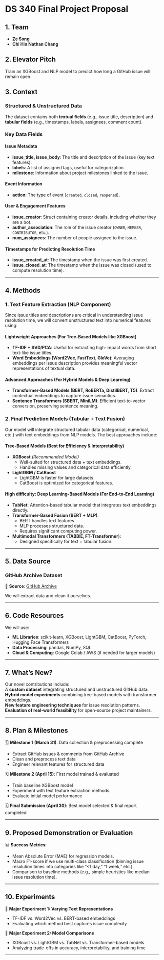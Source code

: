 # DS 340 Final Project Proposal

## 1. Team
- **Ze Song**  
- **Chi Hin Nathan Chang**  

## 2. Elevator Pitch
Train an XGBoost and NLP model to predict how long a GitHub issue will remain open.

## 3. Context
### Structured & Unstructured Data  
The dataset contains both **textual fields** (e.g., issue title, description) and **tabular fields** (e.g., timestamps, labels, assignees, comment count).  

### Key Data Fields  

#### **Issue Metadata**  
- **issue_title, issue_body**: The title and description of the issue (key text features).  
- **labels**: A list of assigned tags, useful for categorization.  
- **milestone**: Information about project milestones linked to the issue.  

#### **Event Information**  
- **action**: The type of event (`created`, `closed`, `reopened`).  

#### **User & Engagement Features**  
- **issue_creator**: Struct containing creator details, including whether they are a bot.  
- **author_association**: The role of the issue creator (`OWNER`, `MEMBER`, `CONTRIBUTOR`, etc.).  
- **num_assignees**: The number of people assigned to the issue.  

#### **Timestamps for Predicting Resolution Time**  
- **issue_created_at**: The timestamp when the issue was first created.  
- **issue_closed_at**: The timestamp when the issue was closed (used to compute resolution time).  
---

## 4. Methods

### 1. Text Feature Extraction (NLP Component)
Since issue titles and descriptions are critical in understanding issue resolution time, we will convert unstructured text into numerical features using:  

#### **Lightweight Approaches (For Tree-Based Models like XGBoost)**
- **TF-IDF + SVD/PCA**: Useful for extracting high-impact words from short text-like issue titles.  
- **Word Embeddings (Word2Vec, FastText, GloVe)**: Averaging embeddings per issue description provides meaningful vector representations of textual data.  

#### **Advanced Approaches (For Hybrid Models & Deep Learning)**
- **Transformer-Based Models (BERT, RoBERTa, DistilBERT, T5)**: Extract contextual embeddings to capture issue semantics.  
- **Sentence Transformers (SBERT, MiniLM)**: Efficient text-to-vector conversion, preserving sentence meaning.  

### 2. Final Prediction Models (Tabular + Text Fusion)
Our model will integrate structured tabular data (categorical, numerical, etc.) with text embeddings from NLP models. The best approaches include:  

#### **Tree-Based Models (Best for Efficiency & Interpretability)**
- **XGBoost** *(Recommended Model)*
  - Well-suited for structured data + text embeddings.  
  - Handles missing values and categorical data efficiently.  
- **LightGBM / CatBoost**
  - LightGBM is faster for large datasets.  
  - CatBoost is optimized for categorical features.  

#### **High difficulty: Deep Learning-Based Models (For End-to-End Learning)**
- **TabNet**: Attention-based tabular model that integrates text embeddings directly.  
- **Transformer-Based Fusion (BERT + MLP)**:  
  - BERT handles text features.  
  - MLP processes structured data.  
  - Requires significant computing power.  
- **Multimodal Transformers (TABBIE, FT-Transformer)**:  
  - Designed specifically for text + tabular fusion.  

---

## 5. Data Source

### **GitHub Archive Dataset**  
📌 **Source**: [GitHub Archive](https://www.gharchive.org/)  

We will extract data and clean it ourselves.

---

## 6. Code Resources
We will use:  
- **ML Libraries**: scikit-learn, XGBoost, LightGBM, CatBoost, PyTorch, Hugging Face Transformers  
- **Data Processing**: pandas, NumPy, SQL  
- **Cloud & Computing**: Google Colab / AWS (if needed for larger models)  

---

## 7. What’s New?
Our novel contributions include:  
 A **custom dataset** integrating structured and unstructured GitHub data.  
 **Hybrid model experiments** combining tree-based models with transformer embeddings.  
 **New feature engineering techniques** for issue resolution patterns.  
 **Evaluation of real-world feasibility** for open-source project maintainers.  

---

## 8. Plan & Milestones

🗓 **Milestone 1 (March 31)**: Data collection & preprocessing complete  
   - Extract GitHub issues & comments from GitHub Archive  
   - Clean and preprocess text data  
   - Engineer relevant features for structured data  

🗓 **Milestone 2 (April 15)**: First model trained & evaluated  
   - Train baseline XGBoost model  
   - Experiment with text feature extraction methods  
   - Evaluate initial model performance  

🗓 **Final Submission (April 30)**: Best model selected & final report completed  

---

## 9. Proposed Demonstration or Evaluation

📊 **Success Metrics**:  
- Mean Absolute Error (MAE) for regression models.  
- Macro F1-score if we use multi-class classification (binning issue resolution times into categories like “<1 day,” “1 week,” etc.).  
- Comparison to baseline methods (e.g., simple heuristics like median issue resolution time).  

---

## 10. Experiments

🔬 **Major Experiment 1: Varying Text Representations**  
- TF-IDF vs. Word2Vec vs. BERT-based embeddings  
- Evaluating which method best captures issue complexity  

🔬 **Major Experiment 2: Model Comparisons**  
- XGBoost vs. LightGBM vs. TabNet vs. Transformer-based models  
- Analyzing trade-offs in accuracy, interpretability, and training time  

---

